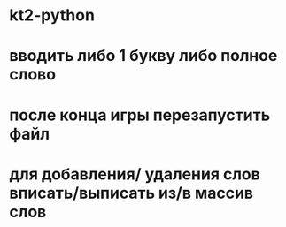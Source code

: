 # kt2-python

#  вводить либо 1 букву либо полное слово
# после конца игры перезапустить файл
# для добавления/ удаления слов вписать/выписать из/в массив слов
